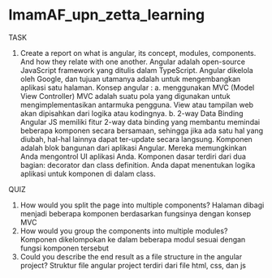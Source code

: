 # ImamAF_upn_zetta_learning

TASK

1.  Create a report on what is angular, its concept, modules, components. And how they relate with one another.
    Angular adalah open-source JavaScript framework yang ditulis dalam TypeScript. Angular dikelola oleh Google, dan tujuan utamanya adalah untuk mengembangkan aplikasi satu halaman.
    Konsep angular :
    a. menggunakan MVC (Model View Controller)
    MVC adalah suatu pola yang digunakan untuk mengimplementasikan antarmuka pengguna. View atau tampilan web akan dipisahkan dari logika atau kodingnya.
    b. 2-way Data Binding
    Angular JS memiliki fitur 2-way data binding yang membantu memindai beberapa komponen secara bersamaan, sehingga jika ada satu hal yang diubah, hal-hal lainnya dapat ter-update secara langsung.
    Komponen adalah blok bangunan dari aplikasi Angular. Mereka memungkinkan Anda mengontrol UI aplikasi Anda. Komponen dasar terdiri dari dua bagian: decorator dan class definition. Anda dapat menentukan logika aplikasi untuk komponen di dalam class.

QUIZ

1.  How would you split the page into multiple components?
    Halaman dibagi menjadi beberapa komponen berdasarkan fungsinya dengan konsep MVC
2.  How would you group the components into multiple modules?
    Komponen dikelompokan ke dalam beberapa modul sesuai dengan fungsi komponen tersebut
3.  Could you describe the end result as a file structure in the angular project?
    Struktur file angular project terdiri dari file html, css, dan js
